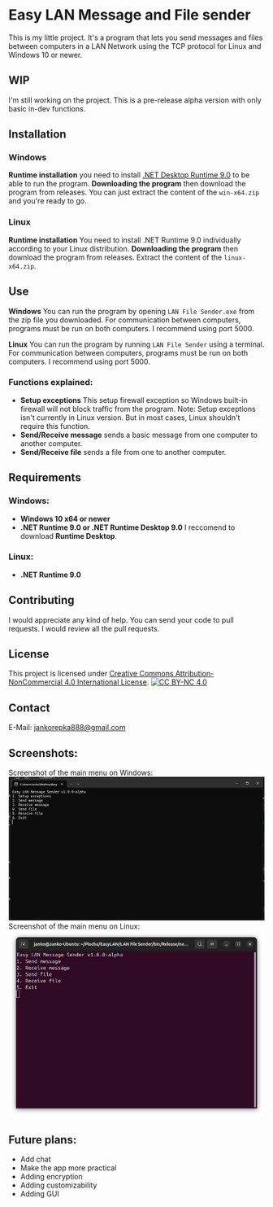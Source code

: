 
# Easy LAN Message and File sender
This is my little project. It's a program that lets you send messages and files between computers in a LAN Network using the TCP protocol for Linux and Windows 10 or newer.
## WIP
I'm still working on the project. This is a pre-release alpha version with only basic in-dev functions.
## Installation
### Windows
**Runtime installation** you need to install [.NET Desktop Runtime 9.0](https://download.visualstudio.microsoft.com/download/pr/685792b6-4827-4dca-a971-bce5d7905170/1bf61b02151bc56e763dc711e45f0e1e/windowsdesktop-runtime-9.0.0-win-x64.exe) to be able to run the program.
**Downloading the program** then download the program from releases. You can just extract the content of the `win-x64.zip` and you're ready to go.
### Linux
**Runtime installation** You need to install .NET Runtime 9.0 individually according to your Linux distribution.
**Downloading the program** then download the program from releases. Extract the content of the `linux-x64.zip`.
## Use
**Windows** You can run the program by opening `LAN File Sender.exe` from the zip file you downloaded. For communication between computers, programs must be run on both computers. I recommend using port 5000.

**Linux** You can run the program by running `LAN File Sender` using a terminal. For communication between computers, programs must be run on both computers. I recommend using port 5000.
### Functions explained:

 - **Setup exceptions** This setup firewall exception so Windows built-in firewall will not block traffic from the program.
 Note: Setup exceptions isn't currently in Linux version. But in most cases, Linux shouldn't require this function.
 - **Send/Receive message** sends a basic message from one computer to another computer.
 - **Send/Receive file** sends a file from one to another computer.
 
## Requirements
### Windows:
 - **Windows 10 x64 or newer**
 - **.NET Runtime 9.0 or .NET Runtime Desktop 9.0** I reccomend to download **Runtime Desktop**.
 ### Linux:
 - **.NET Runtime 9.0**

## Contributing
I would appreciate any kind of help. You can send your code to pull requests. I would review all the pull requests.
## License
This project is licensed under [Creative Commons Attribution-NonCommercial 4.0 International License](https://creativecommons.org/licenses/by-nc/4.0/).
[![CC BY-NC 4.0](https://mirrors.creativecommons.org/presskit/buttons/88x31/png/by-nc.png)](https://creativecommons.org/licenses/by-nc/4.0/)
## Contact
E-Mail: [jankorepka888@gmail.com](mailto:jankorepka888@gmail.com)

## Screenshots:
Screenshot of the main menu on Windows:
![enter image description here](https://github.com/JaatrovyKnedlicek/Easy-LAN-Message-sender/blob/main/screenshots/image.png?raw=true)
Screenshot of the main menu on Linux:
![enter image description here](https://github.com/JaatrovyKnedlicek/Easy-LAN-Message-sender/blob/main/screenshots/linuxscreen.png?raw=true)
## Future plans:

 - Add chat
 - Make the app more practical
 - Adding encryption
 - Adding customizability
 - Adding GUI
